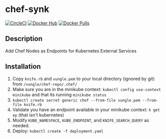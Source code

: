 # chef-synk
[![CircleCI](https://circleci.com/gh/Vungle/chef-synk/tree/master.svg?style=svg)](https://circleci.com/gh/Vungle/chef-synk/tree/master) [![Docker Hub](https://img.shields.io/badge/docker-ready-blue.svg)](https://registry.hub.docker.com/u/vungle/chef-synk/) [![Docker Pulls](https://img.shields.io/docker/pulls/vungle/chef-synk.svg)](https://registry.hub.docker.com/u/vungle/chef-synk/)

## Description

Add Chef Nodes as Endpoints for Kubernetes External Services

## Installation

1. Copy `knife.rb` and `vungle.pem` to your local directory (ignored by git) from `/vungle/chef-repo/.chef/`
2. Make sure you are in the minikube context: `kubectl config use-context minikube` and that its running `minikube status`
3. `kubectl create secret generic chef --from-file vungle.pem --from-file knife.rb`
4. Validate you have an endpoint available in your minikube context: `k get ep` (that isn't kubernetes)
4. Modify `KUBE_NAMESPACE`, `KUBE_ENDPOINT`, and `KNIFE_SEARCH_QUERY` as needed.
4. Deploy: `kubectl create -f deployment.yaml`


